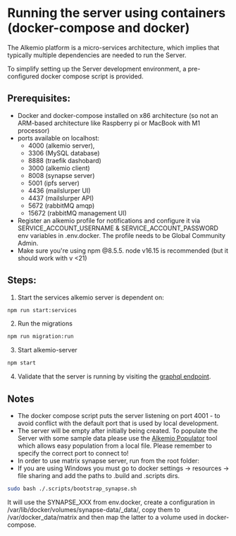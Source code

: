 # Running the server using containers (docker-compose and docker)

The Alkemio platform is a micro-services architecture, which implies that typically multiple dependencies are needed to run the Server.

To simplify setting up the Server development environment, a pre-configured docker compose script is provided.

## Prerequisites:

- Docker and docker-compose installed on x86 architecture (so not an ARM-based architecture like Raspberry pi or MacBook with M1 processor)
- ports available on localhost:
  - 4000 (alkemio server),
  - 3306 (MySQL database)
  - 8888 (traefik dashobard)
  - 3000 (alkemio client)
  - 8008 (synapse server)
  - 5001 (ipfs server)
  - 4436 (mailslurper UI)
  - 4437 (mailslurper API)
  - 5672 (rabbitMQ amqp)
  - 15672 (rabbitMQ management UI)
- Register an alkemio profile for notifications and configure it via SERVICE_ACCOUNT_USERNAME & SERVICE_ACCOUNT_PASSWORD env variables in .env.docker. The profile needs to be Global Community Admin.
- Make sure you're using npm @8.5.5. node v16.15 is recommended (but it should work with v <21)

## Steps:

1. Start the services alkemio server is dependent on:

```bash
npm run start:services
```

2. Run the migrations

```bash
npm run migration:run
```

3. Start alkemio-server

```bash
npm start
```

4. Validate that the server is running by visiting the [graphql endpoint](http://localhost:3000/graphql).

## Notes

- The docker compose script puts the server listening on port 4001 - to avoid conflict with the default port that is used by local development.
- The server will be empty after initially being created. To populate the Server with some sample data please use the [Alkemio Populator](http://github.com/alkem-io/Populator) tool which allows easy population from a local file. Please remember to specify the correct port to connect to!
- In order to use matrix synapse server, run from the root folder:
- If you are using Windows you must go to docker settings -> resources -> file sharing and add the paths to .build and .scripts dirs.

```bash
sudo bash ./.scripts/bootstrap_synapse.sh
```

It will use the SYNAPSE_XXX from env.docker, create a configuration in /var/lib/docker/volumes/synapse-data/\_data/, copy them to /var/docker_data/matrix and then map the latter to a volume used in docker-compose.
